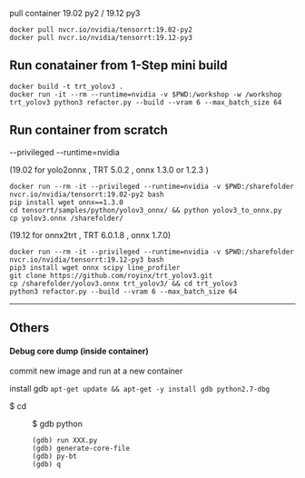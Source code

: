 pull container 19.02 py2 / 19.12 py3
 
``` shell
docker pull nvcr.io/nvidia/tensorrt:19.02-py2
docker pull nvcr.io/nvidia/tensorrt:19.12-py3
```

## Run conatainer from 1-Step mini build
```shell
docker build -t trt_yolov3 .
docker run -it --rm --runtime=nvidia -v $PWD:/workshop -w /workshop trt_yolov3 python3 refactor.py --build --vram 6 --max_batch_size 64

```


## Run container from scratch

--privileged --runtime=nvidia 

(19.02 for yolo2onnx , TRT 5.0.2 ,  onnx 1.3.0 or 1.2.3 )
```shell
docker run --rm -it --privileged --runtime=nvidia -v $PWD:/sharefolder nvcr.io/nvidia/tensorrt:19.02-py2 bash
pip install wget onnx==1.3.0 
cd tensorrt/samples/python/yolov3_onnx/ && python yolov3_to_onnx.py
cp yolov3.onnx /sharefolder/
```

(19.12 for onnx2trt , TRT 6.0.1.8 , onnx 1.7.0)
```shell
docker run --rm -it --privileged --runtime=nvidia -v $PWD:/sharefolder nvcr.io/nvidia/tensorrt:19.12-py3 bash
pip3 install wget onnx scipy line_profiler
git clone https://github.com/royinx/trt_yolov3.git
cp /sharefolder/yolov3.onnx trt_yolov3/ && cd trt_yolov3
python3 refactor.py --build --vram 6 --max_batch_size 64
```

-------------------------------------------------


## Others 

#### Debug core dump (inside container)

commit new image and run at a new container 

install gdb  `apt-get update && apt-get -y install gdb python2.7-dbg`


$ cd <DIR>
$ gdb python

```
(gdb) run XXX.py
(gdb) generate-core-file
(gdb) py-bt
(gdb) q
```
